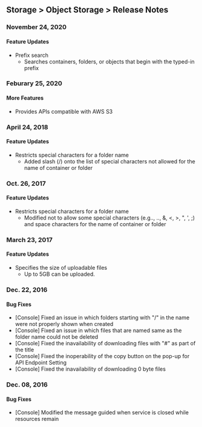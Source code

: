 ## Storage > Object Storage > Release Notes

### November 24, 2020

#### Feature Updates
* Prefix search
	* Searches containers, folders, or objects that begin with the typed-in prefix

### Feburary 25, 2020

#### More Features
* Provides APIs compatible with AWS S3

### April 24, 2018 

#### Feature Updates
* Restricts special characters for a folder name
    * Added slash (/) onto the list of special characters not allowed for the name of container or folder

### Oct. 26, 2017

#### Feature Updates
* Restricts special characters for a folder name
    * Modified not to allow some special characters (e.g.., .., &, <, >, ", ', ;) and space characters for the name of container or folder

### March 23, 2017

#### Feature Updates

* Specifies the size of uploadable files 
	* Up to 5GB can be uploaded. 

### Dec. 22, 2016

#### Bug Fixes 
* [Console] Fixed an issue in which folders starting with "/" in the name were not properly shown when created 
* [Console] Fixed an issue in which files that are named same as the folder name could not be deleted 
* [Console] Fixed the inavailability of downloading files with "#" as part of the title 
* [Console] Fixed the inoperability of the copy button on the pop-up for API Endpoint Setting
* [Console] Fixed the inavailability of downloading 0 byte files 

### Dec. 08, 2016 

#### Bug Fixes 
* [Console] Modified the message guided when service is closed while resources remain
